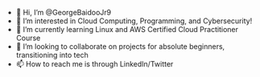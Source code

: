 - 👋 Hi, I’m @GeorgeBaidooJr9
- 👀 I’m interested in Cloud Computing, Programming, and Cybersecurity!
- 🌱 I’m currently learning Linux and AWS Certified Cloud Practitioner Course
- 💞️ I’m looking to collaborate on projects for absolute beginners, transitioning into tech 
- 📫 How to reach me is through LinkedIn/Twitter 

<!---
GeorgeBaidooJr9/GeorgeBaidooJr9 is a ✨ special ✨ repository because its `README.md` (this file) appears on your GitHub profile.
You can click the Preview link to take a look at your changes.
--->

